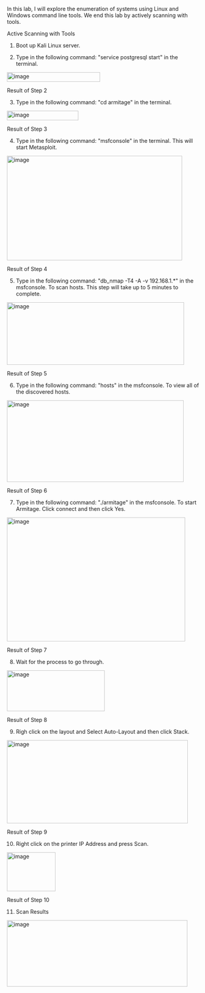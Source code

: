 In this lab, I will explore the enumeration of systems using Linux and Windows command line tools. We end this lab by actively scanning with tools.

Active Scanning with Tools

1. Boot up Kali Linux server.

2. Type in the following command: "service postgresql start" in the terminal.

<img width="244" height="25" alt="image" src="https://github.com/user-attachments/assets/c68cc824-0714-4c81-b9be-4dd7adc520dd" />

Result of Step 2

3. Type in the following command: "cd armitage" in the terminal.

<img width="187" height="25" alt="image" src="https://github.com/user-attachments/assets/5f193a1d-007e-41d8-9605-eee6baf5aaad" />

Result of Step 3

4. Type in the following command: "msfconsole" in the terminal. This will start Metasploit.

<img width="459" height="274" alt="image" src="https://github.com/user-attachments/assets/82a2ddb8-9632-4fe5-a881-602862c7fb54" />

Result of Step 4

5. Type in the following command: "db_nmap -T4 -A -v 192.168.1.*" in the msfconsole. To scan hosts. This step will take up to 5 minutes to complete.

<img width="464" height="164" alt="image" src="https://github.com/user-attachments/assets/3d806a9a-1511-41c1-9ddc-42a2059406f6" />

Result of Step 5

6. Type in the following command: "hosts" in the msfconsole. To view all of the discovered hosts.

<img width="463" height="214" alt="image" src="https://github.com/user-attachments/assets/ba8994c3-39c6-436e-9067-ad099791f56a" />

Result of Step 6

7. Type in the following command: "./armitage" in the msfconsole. To start Armitage. Click connect and then click Yes.

<img width="467" height="325" alt="image" src="https://github.com/user-attachments/assets/95d7ff10-5a87-4234-bdb8-9f17ae8254c9" />

Result of Step 7

8. Wait for the process to go through.

<img width="256" height="107" alt="image" src="https://github.com/user-attachments/assets/1b4b68d7-5547-447d-91b8-8e997509b7f3" />

Result of Step 8

9. Righ click on the layout and Select Auto-Layout and then click Stack.

<img width="474" height="218" alt="image" src="https://github.com/user-attachments/assets/a3bb8166-6319-424d-8e01-b39ef3d62920" />

Result of Step 9

10. Right click on the printer IP Address and press Scan.

<img width="127" height="102" alt="image" src="https://github.com/user-attachments/assets/018385e1-53b5-4755-af8b-8b2d79a63554" />

Result of Step 10

11. Scan Results

<img width="473" height="174" alt="image" src="https://github.com/user-attachments/assets/deeb8591-89cc-4fc7-9696-fea41d233e8d" />
